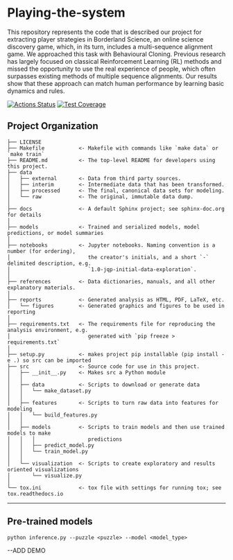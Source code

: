 Playing-the-system
==============================

This repository represents the code that is described our project for extracting player strategies in Borderland Science, an online science discovery game, which, in its turn, includes a multi-sequence alignment game. We approached this task with Behavioural Cloning. Previous research has largely focused on classical Reinforcement Learning (RL) methods and missed the opportunity to use the real experience of people, which often surpasses existing methods of multiple sequence alignments. Our results show that these approach can match human performance by learning basic dynamics and rules.

[![Actions Status](https://github.com/renata-nerenata/Playing-the-system/actions/workflows/test.yml/badge.svg)](https://github.com/renata-nerenata/Playing-the-system/actions)
[![Test Coverage](https://api.codeclimate.com/v1/badges/a48adcf1d95882daed37/test_coverage)](https://codeclimate.com/github/renata-nerenata/Playing-the-system/test_coverage)


Project Organization
------------

    ├── LICENSE
    ├── Makefile           <- Makefile with commands like `make data` or `make train`
    ├── README.md          <- The top-level README for developers using this project.
    ├── data
    │   ├── external       <- Data from third party sources.
    │   ├── interim        <- Intermediate data that has been transformed.
    │   ├── processed      <- The final, canonical data sets for modeling.
    │   └── raw            <- The original, immutable data dump.
    │
    ├── docs               <- A default Sphinx project; see sphinx-doc.org for details
    │
    ├── models             <- Trained and serialized models, model predictions, or model summaries
    │
    ├── notebooks          <- Jupyter notebooks. Naming convention is a number (for ordering),
    │                         the creator's initials, and a short `-` delimited description, e.g.
    │                         `1.0-jqp-initial-data-exploration`.
    │
    ├── references         <- Data dictionaries, manuals, and all other explanatory materials.
    │
    ├── reports            <- Generated analysis as HTML, PDF, LaTeX, etc.
    │   └── figures        <- Generated graphics and figures to be used in reporting
    │
    ├── requirements.txt   <- The requirements file for reproducing the analysis environment, e.g.
    │                         generated with `pip freeze > requirements.txt`
    │
    ├── setup.py           <- makes project pip installable (pip install -e .) so src can be imported
    ├── src                <- Source code for use in this project.
    │   ├── __init__.py    <- Makes src a Python module
    │   │
    │   ├── data           <- Scripts to download or generate data
    │   │   └── make_dataset.py
    │   │
    │   ├── features       <- Scripts to turn raw data into features for modeling
    │   │   └── build_features.py
    │   │
    │   ├── models         <- Scripts to train models and then use trained models to make
    │   │   │                 predictions
    │   │   ├── predict_model.py
    │   │   └── train_model.py
    │   │
    │   └── visualization  <- Scripts to create exploratory and results oriented visualizations
    │       └── visualize.py
    │
    └── tox.ini            <- tox file with settings for running tox; see tox.readthedocs.io


--------

## Pre-trained models

```console
python inference.py --puzzle <puzzle> --model <model_type>
```
--ADD DEMO